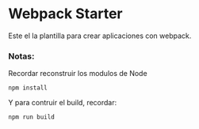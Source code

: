# Webpack Starter
Este el la plantilla para crear aplicaciones con webpack.

### Notas:
Recordar reconstruir los modulos de Node
```
npm install
```
Y para contruir el build, recordar:
```
npm run build
```